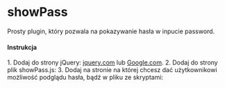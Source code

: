 # showPass
Prosty plugin, który pozwala na pokazywanie hasła w inpucie password.

<h4>Instrukcja</h4>
1. Dodaj do strony jQuery: <a href="https://jquery.com/">jquery.com</a> lub <a href="https://developers.google.com/speed/libraries/#jquery">Google.com</a>.
2. Dodaj do strony plik showPass.js:
<script src="path/showPass.js"></script>
3. Dodaj na stronie na której chcesz dać użytkownikowi możliwość podglądu hasła, bądź w pliku ze skryptami:
<script>
$(document).ready(function() {

$('#id_inputu').showPass('.klasa_kliku');

});
</script>
